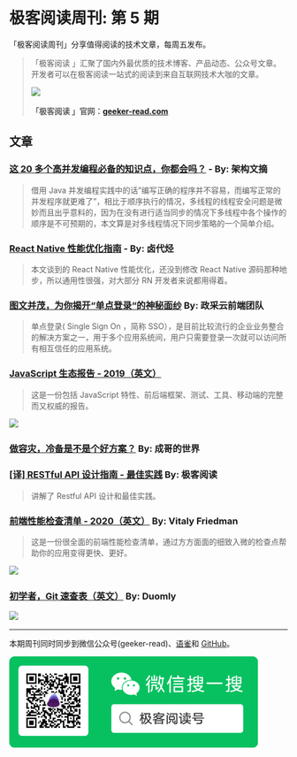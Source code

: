 # 极客阅读周刊: 第 5 期

「极客阅读周刊」分享值得阅读的技术文章，每周五发布。

> 「极客阅读 」汇聚了国内外最优质的技术博客、产品动态、公众号文章。开发者可以在极客阅读一站式的阅读到来自互联网技术大咖的文章。
>
> <img src="https://cdn.nlark.com/yuque/0/2020/png/639317/1578021644053-627fd9fc-33fc-43dd-94bd-df2c1af39b10.png?x-oss-process=image/resize,w_1458" />
>
>
> **「极客阅读 」官网：[geeker-read.com](https://geeker-read.com)**

## 文章

### [这 20 多个高并发编程必备的知识点，你都会吗？](https://juejin.im/post/5e0ff1f9e51d4541137cf7c4) - By: 架构文摘


> 借用 Java 并发编程实践中的话”编写正确的程序并不容易，而编写正常的并发程序就更难了”，相比于顺序执行的情况，多线程的线程安全问题是微妙而且出乎意料的，因为在没有进行适当同步的情况下多线程中各个操作的顺序是不可预期的，本文算是对多线程情况下同步策略的一个简单介绍。

### [React Native 性能优化指南](https://juejin.im/post/5e1676e16fb9a04847095b12) - By: 卤代烃


> 本文谈到的 React Native 性能优化，还没到修改 React Native 源码那种地步，所以通用性很强，对大部分 RN 开发者来说都用得着。

### [图文并茂，为你揭开“单点登录“的神秘面纱](https://www.zoo.team/article/sso) By: 政采云前端团队


> 单点登录( Single Sign On ，简称 SSO），是目前比较流行的企业业务整合的解决方案之一，用于多个应用系统间，用户只需要登录一次就可以访问所有相互信任的应用系统。

### [JavaScript 生态报告 - 2019（英文）](https://2019.stateofjs.com/overview/)


> 这是一份包括 JavaScript 特性、前后端框架、测试、工具、移动端的完整而又权威的报告。

<img src="https://cdn.nlark.com/yuque/0/2020/png/639317/1578632140351-03a9dc11-9d63-460f-81d4-c0605253fe70.png?x-oss-process=image/resize,w_1492" width="500" />

### [做容灾，冷备是不是个好方案？](https://mp.weixin.qq.com/s?__biz=MzI1MTMwMTQ1MA==&mid=2247484169&idx=1&sn=23eaa4146035f711146e9cdab6d6594b&chksm=e9f4582cde83d13a00698cdf865418b79f45165bd3b44505e608276d93504dceeb2123662adf&scene=21#wechat_redirect) By: 成哥的世界


### [[译] RESTful API 设计指南 - 最佳实践](https://mp.weixin.qq.com/s?__biz=MzI5NjcxNDM3Mg==&mid=2247483717&idx=1&sn=32b9d232953d4ee6bf6d4cfda581aaa0&chksm=ec4168aedb36e1b880e21e87508a82ad0fbacdbaef698ce808e7850956b1f411233c80718f27&token=402730331&lang=zh_CN#rd) By: 极客阅读


> 讲解了 Restful API 设计和最佳实践。

### [前端性能检查清单 - 2020（英文）](https://www.smashingmagazine.com/2020/01/front-end-performance-checklist-2020-pdf-pages/) By: Vitaly Friedman


> 这是一份很全面的前端性能检查清单，通过方方面面的细致入微的检查点帮助你的应用变得更快、更好。

<img src="https://cdn.nlark.com/yuque/0/2020/png/639317/1578632615501-cf52cb86-f3fe-4cf4-8066-2a6700cbbd34.png?x-oss-process=image/resize,w_1492" width="500" />

### [初学者，Git 速查表（英文）](https://www.blog.duomly.com/git-cheatsheet/) By: Duomly

<img src="https://cdn.nlark.com/yuque/0/2020/png/639317/1578633930610-8bd33fc3-079d-41a2-86bd-d324f6b04fe9.png" width="500" />

---

本期周刊同时同步到微信公众号(geeker-read)、[语雀](https://www.yuque.com/books/share/8cc684ae-4d87-483b-82e5-5128e32d4cef?#)和 [GitHub](https://github.com/geeker-read/weekly_issues)。

<img src="./wx.png" width="450" />
